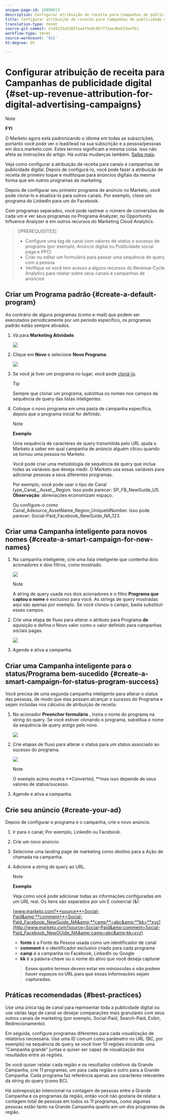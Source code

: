 ```yaml
---
unique-page-id: 10098812
description: Configurar atribuição de receita para Campanhas de publicidade digital - Documentos do marketing - Documentação do produto
title: Configurar atribuição de receita para Campanhas de publicidade digital
translation-type: tm+mt
source-git-commit: e149133a5383faaef5e9c9b7775ae36e633ed7b1
workflow-type: tm+mt
source-wordcount: '911'
ht-degree: 0%

---
```



# Configurar atribuição de receita para Campanhas de publicidade digital {#set-up-revenue-attribution-for-digital-advertising-campaigns}

>[!NOTE]
>
>**FYI**
>
>O Marketo agora está padronizando o idioma em todas as subscrições, portanto você pode ver o lead/lead na sua subscrição e a pessoa/pessoas em docs.marketo.com. Estes termos significam a mesma coisa. isso não afeta as instruções do artigo. Há outras mudanças também. [Saiba mais](http://docs.marketo.com/display/DOCS/Updates+to+Marketo+Terminology).

Veja como configurar a atribuição de receita para canais e campanhas de publicidade digital. Depois de configurá-lo, você pode fazer a atribuição de receita de primeiro toque e multitoque para anúncios digitais da mesma forma que em outros programas de marketing.

Depois de configurar seu primeiro programa de anúncio no Marketo, você pode cloná-lo e atualizá-lo para outros canais. Por exemplo, clone um programa do LinkedIn para um do Facebook.

Com programas separados, você pode rastrear o número de conversões de cada um e ver seus programas no Programa Analyzer, no Opportunity Influence Analyzer e em outros recursos do Marketing Cloud Analytics.

>[!PREREQUISITES]
>
>* Configure uma tag de canal com valores de status e sucesso de programa (por exemplo, Anúncio digital ou Publicidade social paga e PPC)
>* Criar ou editar um formulário para passar uma sequência de query com a pessoa
>* Verifique se você tem acesso a alguns recursos do Revenue Cycle Analytics para relatar sobre seus canais e campanhas de anúncios

>



## Criar um Programa padrão {#create-a-default-program}

Ao contrário de alguns programas (como e-mail) que podem ser executados periodicamente por um período específico, os programas padrão estão sempre ativados.

1. Vá para **Marketing Atividade**.

   ![](assets/login-marketing-activities-5.png)

1. Clique em **Novo** e selecione **Novo Programa**.

   ![](assets/image2016-3-14-15-52-0.png)

1. Se você já tiver um programa no lugar, você pode [cloná-lo](../../../../product-docs/core-marketo-concepts/programs/working-with-programs/clone-a-program.md).

   >[!TIP]
   >
   >Sempre que clonar um programa, substitua os nomes nos campos da sequência de query das listas inteligentes.

1. Coloque o novo programa em uma pasta de campanha específica, depois que o programa inicial for definido.

   >[!NOTE]
   >
   >**Exemplo**
   >
   >
   >Uma sequência de caracteres de query transmitida pelo URL ajuda o Marketo a saber em qual campanha de anúncio alguém clicou quando se tornou uma pessoa no Marketo.
   >
   >
   >Você pode criar uma metodologia de sequência de query que inclua todas as variáveis que deseja medir. O Marketo usa essas variáveis para adicionar pessoas a seus diferentes programas.
   >
   >
   >Por exemplo, você pode usar o tipo de Canal type_Canal__Asset__Region. Isso pode parecer: SP_FB_NewGuide_US. **Observação**: abreviações economizam espaço.
   >
   >
   >Ou configure-o como Canal_Adsource_AssetName_Region_UniqueIdNumber. Isso pode parecer: Social-Paid_Facebook_NewGuide_NA_123.

## Criar uma Campanha inteligente para novos nomes {#create-a-smart-campaign-for-new-names}

1. Na campanha inteligente, crie uma lista inteligente que contenha dois acionadores e dois filtros, como mostrado.

   ![](assets/image2016-3-23-13-3a59-3a24.png)

   >[!NOTE]
   >
   >A string de query usada nos dois acionadores e o filtro **Programa que captou o nome** é exclusivo para você. As strings de query mostradas aqui são apenas por exemplo. Se você clonou o campo, basta substituir esses campos.

1. Crie uma etapa de fluxo para alterar o atributo para Programa **de** aquisição e defina o Novo valor como o valor definido para campanhas sociais pagas.

   ![](assets/image2016-3-14-14-3a58-3a6.png)

1. Agende e ativa a campanha.

## Criar uma Campanha inteligente para o status/Programa bem-sucedido {#create-a-smart-campaign-for-status-program-success}

Você precisa de uma segunda campanha inteligente para alterar o status das pessoas, de modo que elas possam alcançar o sucesso do Programa e sejam incluídas nos cálculos de atribuição de receita.

1. No acionador **Preencher formulário** , insira o nome do programa na string do query. Se você estiver clonando o programa, substitua o nome da sequência de query antigo pelo novo.

   ![](assets/image2016-3-23-14-3a7-3a20.png)

1. Crie etapas de fluxo para alterar o status para um status associado ao sucesso do programa.

   ![](assets/image2016-3-14-15-3a9-3a29.png)

   >[!NOTE]
   >
   >O exemplo acima mostra **Converted, **mas isso depende de seus valores de status/sucesso.

1. Agende e ativa a campanha.

## Crie seu anúncio {#create-your-ad}

Depois de configurar o programa e o campanha, crie o novo anúncio.

1. Ir para o canal; Por exemplo, LinkedIn ou Facebook.
1. Crie um novo anúncio.
1. Selecione uma landing page de marketing como destino para a Ação de chamada na campanha.
1. Adicione a string de query ao URL.

   >[!NOTE]
   >
   >**Exemplo**
   >
   >
   >Veja como você pode adicionar todas as informações configuradas em um URL real. Os itens são separados por um E comercial (&amp;):
   >
   >
   >[www.marketo.com?**source**=Social-Paid&amp;**comment**=Social-Paid_Facebook_NewGuide_NA&amp;**camp**=abc&amp;**kk=**xyz](http://www.marketo.com?source=Social-Paid&amp;comment=Social-Paid_Facebook_NewGUide_NA&amp;camp=abc&amp;kk+xyz)
   >
   >    
   >    
   >    * **fonte** é a Fonte da Pessoa usada como um identificador de canal
   >    * **comment** é o identificador exclusivo criado para cada programa
   >    * **camp** é a campanha no Facebook, LinkedIn ou Google
   >    * **kk** é a palavra-chave ou o nome do ativo que você deseja capturar

   >    
   >    
   >**Esses quatro termos devem estar em minúsculas e não podem haver espaços no URL para que essas informações sejam capturadas.**

## Práticas recomendadas {#best-practices}

Use uma única tag de canal para representar toda a publicidade digital ou use várias tags de canal se desejar comparações mais granulares com seus outros canais de marketing (por exemplo, Social-Paid, Search-Paid, Exibir, Redirecionamento).

Em seguida, configure programas diferentes para cada visualização de relatórios necessária. Use uma ID comum como parâmetro no URL (BC, por exemplo) na sequência de query se você tiver 10 regiões iniciando uma &quot;Campanha grande&quot; juntas e quiser ser capaz de visualização dos resultados entre as regiões.

Se você quiser relatar cada região e os resultados coletivos da Grande Campanha, crie 11 programas, um para cada região e outro para a Grande Campanha. Cada programa faz referência apenas aos caracteres relevantes da string do query (como BC).

Há sobreposição intencional na contagem de pessoas entre a Grande Campanha e os programas da região, então você não gostaria de relatar a contagem total de pessoas em todos os 11 programas, como algumas pessoas estão tanto na Grande Campanha quanto em um dos programas da região.
